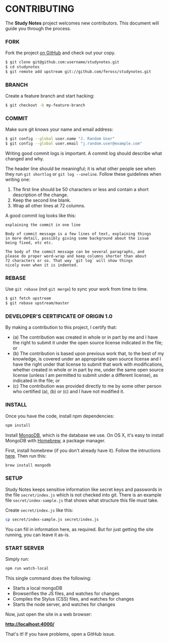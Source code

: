 # CONTRIBUTING

The **Study Notes** project welcomes new contributors. This document will guide you
through the process.

### FORK

Fork the project [on GitHub](https://github.com/feross/studynotes) and check out
your copy.

```sh
$ git clone git@github.com:username/studynotes.git
$ cd studynotes
$ git remote add upstream git://github.com/feross/studynotes.git
```

### BRANCH

Create a feature branch and start hacking:

```sh
$ git checkout -b my-feature-branch
```

### COMMIT

Make sure git knows your name and email address:

```sh
$ git config --global user.name "J. Random User"
$ git config --global user.email "j.random.user@example.com"
```

Writing good commit logs is important.  A commit log should describe what
changed and why.

The header line should be meaningful; it is what other people see when they
run `git shortlog` or `git log --oneline`. Follow these guidelines when
writing one:

1. The first line should be 50 characters or less and contain a short
   description of the change.
2. Keep the second line blank.
3. Wrap all other lines at 72 columns.

A good commit log looks like this:

```
explaining the commit in one line

Body of commit message is a few lines of text, explaining things
in more detail, possibly giving some background about the issue
being fixed, etc etc.

The body of the commit message can be several paragraphs, and
please do proper word-wrap and keep columns shorter than about
72 characters or so. That way `git log` will show things
nicely even when it is indented.
```

### REBASE

Use `git rebase` (not `git merge`) to sync your work from time to time.

```sh
$ git fetch upstream
$ git rebase upstream/master
```

### DEVELOPER'S CERTIFICATE OF ORIGIN 1.0

By making a contribution to this project, I certify that:

* (a) The contribution was created in whole or in part by me and I have the
right to submit it under the open source license indicated in the file; or
* (b) The contribution is based upon previous work that, to the best of my
knowledge, is covered under an appropriate open source license and I have the
right under that license to submit that work with modifications, whether
created in whole or in part by me, under the same open source license (unless
I am permitted to submit under a different license), as indicated in the
file; or
* (c) The contribution was provided directly to me by some other person who
certified (a), (b) or (c) and I have not modified it.


### INSTALL

Once you have the code, install npm dependencies:

```bash
npm install
```

Install [MongoDB][], which is the database we use. On OS X, it's easy to install MongoDB
with [Homebrew][], a package manager.

First, install homebrew (if you don't already have it). Follow the intructions
[here][Homebrew]. Then run this:

```bash
brew install mongodb
```

### SETUP

Study Notes keeps sensitive information like secret keys and passwords in the file
`secret/index.js` which is not checked into git. There is an example file
`secret/index-sample.js` that shows what structure this file must take.

Create `secret/index.js` like this:

```bash
cp secret/index-sample.js secret/index.js
```

You can fill in information here, as required. But for just getting the site running, you
can leave it as-is.

### START SERVER

Simply run:

```bash
npm run watch-local
```

This single command does the following:

- Starts a local mongoDB
- Browserifies the JS files, and watches for changes
- Compiles the Stylus (CSS) files, and watches for changes
- Starts the node server, and watches for changes

Now, just open the site in a web browser:

**[http://localhost:4000/](http://localhost:4000/)**

That's it! If you have problems, open a GitHub issue.

[MongoDB]: http://www.mongodb.org/
[Homebrew]: http://brew.sh/
